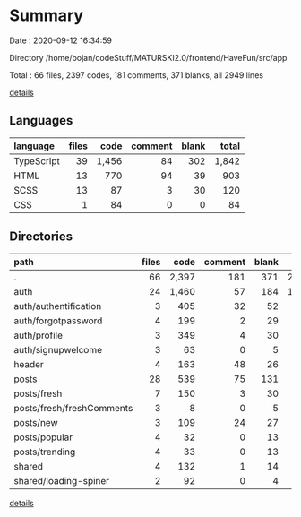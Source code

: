 # Summary

Date : 2020-09-12 16:34:59

Directory /home/bojan/codeStuff/MATURSKI2.0/frontend/HaveFun/src/app

Total : 66 files,  2397 codes, 181 comments, 371 blanks, all 2949 lines

[details](details.md)

## Languages
| language | files | code | comment | blank | total |
| :--- | ---: | ---: | ---: | ---: | ---: |
| TypeScript | 39 | 1,456 | 84 | 302 | 1,842 |
| HTML | 13 | 770 | 94 | 39 | 903 |
| SCSS | 13 | 87 | 3 | 30 | 120 |
| CSS | 1 | 84 | 0 | 0 | 84 |

## Directories
| path | files | code | comment | blank | total |
| :--- | ---: | ---: | ---: | ---: | ---: |
| . | 66 | 2,397 | 181 | 371 | 2,949 |
| auth | 24 | 1,460 | 57 | 184 | 1,701 |
| auth/authentification | 3 | 405 | 32 | 52 | 489 |
| auth/forgotpassword | 4 | 199 | 2 | 29 | 230 |
| auth/profile | 3 | 349 | 4 | 30 | 383 |
| auth/signupwelcome | 3 | 63 | 0 | 5 | 68 |
| header | 4 | 163 | 48 | 26 | 237 |
| posts | 28 | 539 | 75 | 131 | 745 |
| posts/fresh | 7 | 150 | 3 | 30 | 183 |
| posts/fresh/freshComments | 3 | 8 | 0 | 5 | 13 |
| posts/new | 3 | 109 | 24 | 27 | 160 |
| posts/popular | 4 | 32 | 0 | 13 | 45 |
| posts/trending | 4 | 33 | 0 | 13 | 46 |
| shared | 4 | 132 | 1 | 14 | 147 |
| shared/loading-spiner | 2 | 92 | 0 | 4 | 96 |

[details](details.md)